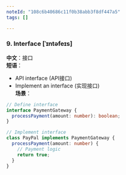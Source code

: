```yaml
---
noteId: "108c6b40686c11f0b38abb3f8df447a5"
tags: []

---
```


### 9. **Interface** [ˈɪntəfeɪs]  
**中文**：接口  
**短语**：  
- API interface (API接口)  
- Implement an interface (实现接口)  
**场景**：  
```typescript
// Define interface
interface PaymentGateway {
  processPayment(amount: number): boolean;
}

// Implement interface
class PayPal implements PaymentGateway {
  processPayment(amount: number) {
    // Payment logic
    return true;
  }
}
```